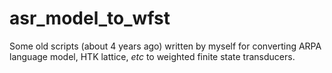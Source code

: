 # asr_model_to_wfst
Some old scripts (about 4 years ago) written by myself for converting ARPA language model, HTK lattice, *etc* to weighted finite state transducers.
